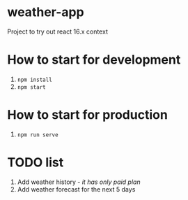 # weather-app
Project to try out react 16.x context

# How to start for development
1. `npm install`
2. `npm start`

# How to start for production
1. `npm run serve`

# TODO list
1. Add weather history - *it has only paid plan*
2. Add weather forecast for the next 5 days
